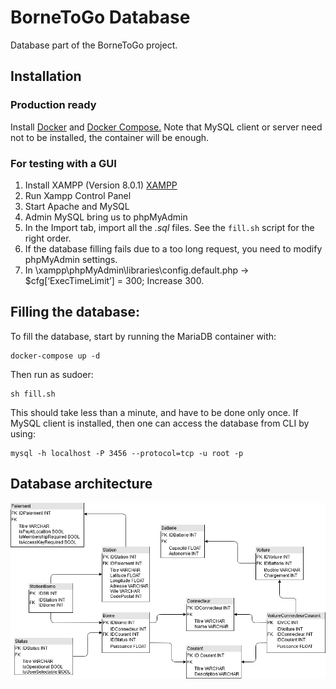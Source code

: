 # BorneToGo Database

Database part of the BorneToGo project.


## Installation

### Production ready

Install [Docker](https://docs.docker.com/engine/install) and [Docker Compose.](https://docs.docker.com/compose/install)
Note that MySQL client or server need not to be installed, the container will be enough.

### For testing with a GUI

1. Install XAMPP (Version 8.0.1) [XAMPP](https://www.apachefriends.org/download.html)
2. Run Xampp Control Panel
3. Start Apache and MySQL
4. Admin MySQL bring us to phpMyAdmin
5. In the Import tab, import all the *.sql* files. See the ``` fill.sh ``` script for the right order.
6. If the database filling fails due to a too long request, you need to modify phpMyAdmin settings.
7. In \xampp\phpMyAdmin\libraries\config.default.php -> $cfg[‘ExecTimeLimit’] = 300; Increase 300.


## Filling the database:

To fill the database, start by running the MariaDB container with:

```
docker-compose up -d
```

Then run as sudoer:

```
sh fill.sh
```

This should take less than a minute, and have to be done only once. If MySQL client is installed, then one can access the database from CLI by using:

```
mysql -h localhost -P 3456 --protocol=tcp -u root -p
```


## Database architecture

![Database architecture](/Database/images/Schema_BDD_V8.png)
